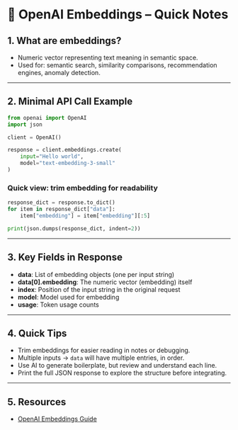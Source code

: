 # 📝 OpenAI Embeddings – Quick Notes

## 1. What are embeddings?
- Numeric vector representing text meaning in semantic space.
- Used for: semantic search, similarity comparisons, recommendation engines, anomaly detection.

---

## 2. Minimal API Call Example

```python
from openai import OpenAI
import json

client = OpenAI()

response = client.embeddings.create(
    input="Hello world",
    model="text-embedding-3-small"
)
```
### Quick view: trim embedding for readability

```python
response_dict = response.to_dict()
for item in response_dict["data"]:
    item["embedding"] = item["embedding"][:5]

print(json.dumps(response_dict, indent=2))
```
---

## 3. Key Fields in Response
- **data**: List of embedding objects (one per input string)
- **data[0].embedding**: The numeric vector (embedding) itself
- **index**: Position of the input string in the original request
- **model**: Model used for embedding
- **usage**: Token usage counts

---

## 4. Quick Tips
- Trim embeddings for easier reading in notes or debugging.
- Multiple inputs → `data` will have multiple entries, in order.
- Use AI to generate boilerplate, but review and understand each line.
- Print the full JSON response to explore the structure before integrating.

---

## 5. Resources

- [OpenAI Embeddings Guide](https://platform.openai.com/docs/guides/embeddings)